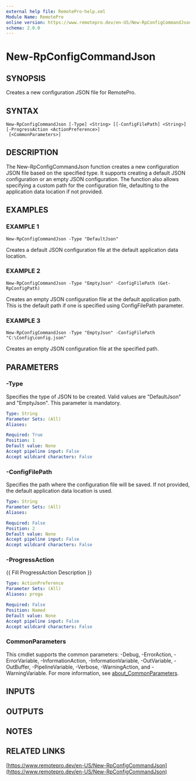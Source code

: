 ```yaml
---
external help file: RemotePro-help.xml
Module Name: RemotePro
online version: https://www.remotepro.dev/en-US/New-RpConfigCommandJson
schema: 2.0.0
---
```


# New-RpConfigCommandJson

## SYNOPSIS
Creates a new configuration JSON file for RemotePro.

## SYNTAX

```
New-RpConfigCommandJson [-Type] <String> [[-ConfigFilePath] <String>] [-ProgressAction <ActionPreference>]
 [<CommonParameters>]
```

## DESCRIPTION
The New-RpConfigCommandJson function creates a new configuration JSON file
based on the specified type.
It supports creating a default JSON configuration
or an empty JSON configuration.
The function also allows specifying a custom
path for the configuration file, defaulting to the application data location
if not provided.

## EXAMPLES

### EXAMPLE 1
```
New-RpConfigCommandJson -Type "DefaultJson"
```

Creates a default JSON configuration file at the default application data
location.

### EXAMPLE 2
```
New-RpConfigCommandJson -Type "EmptyJson" -ConfigFilePath (Get-RpConfigPath)
```

Creates an empty JSON configuration file at the default application path.
This is the default path if one is specified using ConfigFilePath parameter.

### EXAMPLE 3
```
New-RpConfigCommandJson -Type "EmptyJson" -ConfigFilePath "C:\Config\config.json"
```

Creates an empty JSON configuration file at the specified path.

## PARAMETERS

### -Type
Specifies the type of JSON to be created.
Valid values are "DefaultJson" and
"EmptyJson".
This parameter is mandatory.

```yaml
Type: String
Parameter Sets: (All)
Aliases:

Required: True
Position: 1
Default value: None
Accept pipeline input: False
Accept wildcard characters: False
```

### -ConfigFilePath
Specifies the path where the configuration file will be saved.
If not provided,
the default application data location is used.

```yaml
Type: String
Parameter Sets: (All)
Aliases:

Required: False
Position: 2
Default value: None
Accept pipeline input: False
Accept wildcard characters: False
```

### -ProgressAction
{{ Fill ProgressAction Description }}

```yaml
Type: ActionPreference
Parameter Sets: (All)
Aliases: proga

Required: False
Position: Named
Default value: None
Accept pipeline input: False
Accept wildcard characters: False
```

### CommonParameters
This cmdlet supports the common parameters: -Debug, -ErrorAction, -ErrorVariable, -InformationAction, -InformationVariable, -OutVariable, -OutBuffer, -PipelineVariable, -Verbose, -WarningAction, and -WarningVariable. For more information, see [about_CommonParameters](http://go.microsoft.com/fwlink/?LinkID=113216).

## INPUTS

## OUTPUTS

## NOTES

## RELATED LINKS

[https://www.remotepro.dev/en-US/New-RpConfigCommandJson](https://www.remotepro.dev/en-US/New-RpConfigCommandJson)

